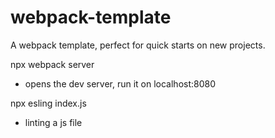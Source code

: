 # webpack-template

A webpack template, perfect for quick starts on new projects.

npx webpack server  
 - opens the dev server, run it on localhost:8080

npx esling index.js  
 - linting a js file
